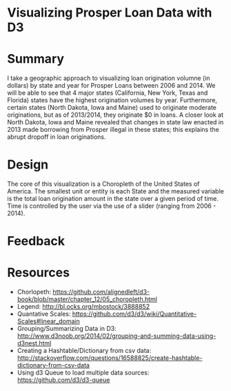 # Visualizing Prosper Loan Data with D3

# Summary
I take a geographic approach to visualizing loan origination volumne (in dollars) by state and year for Prosper Loans between 2006 and 2014. We will be able to see that 4 major states (California, New York, Texas and Florida) states have the highest origination volumes by year. Furthermore, certain states (North Dakota, Iowa and Maine) used to originate moderate originations, but as of 2013/2014, they originate $0 in loans. A closer look at North Dakota, Iowa and Maine revealed that changes in state law enacted in 2013 made borrowing from Prosper illegal in these states; this explains the abrupt dropoff in loan originations.
 
# Design
The core of this visualization is a Choropleth of the United States of America. The smallest unit or entity is each State and the measured variable is the total loan origination amount in the state over a given period of time. Time is controlled by the user via the use of a slider (ranging from 2006 - 2014). 

# Feedback

# Resources
- Chorlopeth: https://github.com/alignedleft/d3-book/blob/master/chapter_12/05_choropleth.html
- Legend: http://bl.ocks.org/mbostock/3888852
- Quantative Scales: https://github.com/d3/d3/wiki/Quantitative-Scales#linear_domain
- Grouping/Summarizing Data in D3: http://www.d3noob.org/2014/02/grouping-and-summing-data-using-d3nest.html
- Creating a Hashtable/Dictionary from csv data: http://stackoverflow.com/questions/16588825/create-hashtable-dictionary-from-csv-data
- Using d3 Queue to load multiple data sources: https://github.com/d3/d3-queue



